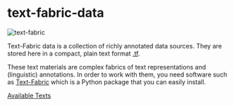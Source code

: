 # text-fabric-data

![text-fabric](https://raw.github.com/ETCBC/text-fabric/master/docs/tf.png)

Text-Fabric data is a collection of richly annotated data sources.
They are stored here in a compact, plain text format
[.tf](/ETCBC/text-fabric.wiki/File-formats).

These text materials are complex fabrics of text representations and (linguistic) annotations.
In order to work with them, you need software such as 
[Text-Fabric](/ETCBC/text-fabric.wiki)
which is a Python package that you can easily install.

[Available Texts](https://etcbc.github.io/text-fabric-data/)
